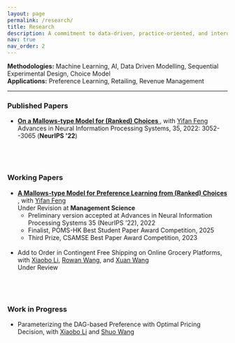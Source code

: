 ```yaml
---
layout: page
permalink: /research/
title: Research
description: A commitment to data-driven, practice-oriented, and interdisciplinary research.
nav: true
nav_order: 2
---
```


<div>
  <div>
    <strong>Methodologies:</strong> Machine Learning, AI, Data Driven Modelling, Sequential Experimental Design, Choice Model
  </div>
  <div>
    <strong>Applications:</strong> Preference Learning, Retailing, Revenue Management
  </div>

  <hr/>

  <div style="margin-top: 20px;">
    <h3>Published Papers</h3>
  </div>

  <div style="margin-bottom: 20px;">
    <ul>
      <li>
        <strong>
          <a href="https://papers.nips.cc/paper_files/paper/2022/hash/145c28cd4b1df9b426990fd68045f4f7-Abstract-Conference.html">
            On a Mallows-type Model for (Ranked) Choices
          </a>
        </strong>, with
        <a href="https://sites.google.com/view/yifanfeng/?pli=1&authuser=1">Yifan Feng</a><br/>
        Advances in Neural Information Processing Systems, 35, 2022: 3052--3065 (<strong>NeurIPS '22</strong>)
      </li>
    </ul>
  </div>
	<br/><br/>
  <div>
    <h3>Working Papers</h3>
  </div>

  <div style="margin-bottom: 20px;">
    <ul>
      <li>
        <strong>
          <a href="https://papers.ssrn.com/sol3/papers.cfm?abstract_id=4539900">
            A Mallows-type Model for Preference Learning from (Ranked) Choices
          </a>
        </strong>, with
        <a href="https://sites.google.com/view/yifanfeng/?pli=1&authuser=1">Yifan Feng</a><br/>
        Under Revision at <strong>Management Science</strong>
        <ul>
          <li>Preliminary version accepted at Advances in Neural Information Processing Systems 35 (NeurIPS '22), 2022</li>
          <li>Finalist, POMS-HK Best Student Paper Award Competition, 2025</li>
          <li>Third Prize, CSAMSE Best Paper Award Competition, 2023</li>
        </ul>
      </li>
      <br/>
      <li>
        Add to Order in Contingent Free Shipping on Online Grocery Platforms, with 
        <a href="https://sites.google.com/site/lixiaobohome/home?authuser=1">Xiaobo Li</a>, 
        <a href="https://www.sustech.edu.cn/en/faculties/rowan-wang.html">Rowan Wang</a>, and 
        <a href="https://isom.hkust.edu.hk/faculty-and-staff/directory/xuanwang">Xuan Wang</a><br/>
        Under Review
      </li>
    </ul>
  </div>

  <br/><br/>
  <div>
    <h3>Work in Progress</h3>
  </div>

  <div>
    <ul>
      <li>
        Parameterizing the DAG-based Preference with Optimal Pricing Decision, with 
        <a href="https://sites.google.com/site/lixiaobohome/home?authuser=1">Xiaobo Li</a> and 
        <a href="https://www.linkedin.com/in/shuo-wang-942aa8b9/">Shuo Wang</a>
      </li>
    </ul>
  </div>
</div>


<!--
**Methodologies:** Machine Learning, AI, Data Driven Modelling, Sequential Experimental Design, Choice Model

**Applications:** Preference Learning, Retailing, Revenue Management
-->

<!--
---

<br/>

### Published Papers

<br/>
-->

<!--
<span style="font-family: Arial, Helvetica, sans-serif; color: blue; font-size: 2em;">Published Papers</span>
-->

<!--
- **[On a Mallows-type Model for (Ranked) Choices](https://papers.nips.cc/paper_files/paper/2022/hash/145c28cd4b1df9b426990fd68045f4f7-Abstract-Conference.html)**, with [Yifan Feng](https://sites.google.com/view/yifanfeng/?pli=1&authuser=1)

  Advances in Neural Information Processing Systems, 35, 2022: 3052--3065 (**NeurIPS '22**)

<br/>

### Working Papers

- **[A Mallows-type Model for Preference Learning from (Ranked) Choices](https://papers.ssrn.com/sol3/papers.cfm?abstract_id=4539900)**, with [Yifan Feng](https://sites.google.com/view/yifanfeng/?pli=1&authuser=1)

  Under Revision at **Management Science**

  - Preliminary version accepted at Advances in Neural Information Processing Systems 35 (NeurIPS '22), 2022
  - Finalist, POMS-HK Best Student Paper Award Competition, 2025
  - Third Prize, CSAMSE Best Paper Award Competition, 2023

<br>

- Add to Order in Contingent Free Shipping on Online Grocery Platforms, with [Xiaobo Li](https://sites.google.com/site/lixiaobohome/home?authuser=1), [Rowan Wang](https://www.sustech.edu.cn/en/faculties/rowan-wang.html) and [Xuan Wang](https://isom.hkust.edu.hk/faculty-and-staff/directory/xuanwang)

  Under Review

<br/>

### Work in Progress

- Parameterizing the DAG-based Preference with Optimal Pricing Decision, with [Xiaobo Li](https://sites.google.com/site/lixiaobohome/home?authuser=1) and [Shuo Wang](https://www.linkedin.com/in/shuo-wang-942aa8b9/)
-->
